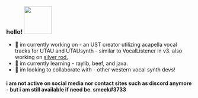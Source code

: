 ### hello! <img src="https://external-content.duckduckgo.com/iu/?u=http%3A%2F%2Fmedia.giphy.com%2Fmedia%2FnOSjhK6tcFHFe%2Fgiphy.gif&f=1&nofb=1" width="75px">
- 🌷 im currently working on - an UST creator utilizing acapella vocal tracks for UTAU and UTAUsynth - similar to VocalListener in v3. also working on [silver rod.](https://github.com/sme-ek/silver-rod)
- 💐 im currently learning - raylib, beef, and java.
- 🌸 im looking to collaborate with - other western vocal synth devs!

#### i am not active on social media nor contact sites such as discord anymore - but i am still available if need be. smeek#3733
